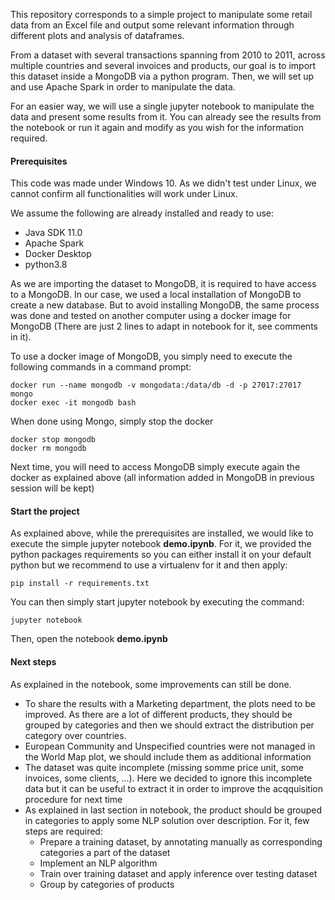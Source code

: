 This repository corresponds to a simple project to manipulate some retail data from an Excel file and output some relevant information through different plots and analysis of dataframes.

From a dataset with several transactions spanning from 2010 to 2011, across multiple countries and several invoices and products, our goal is to import this dataset inside a MongoDB via a python program.
Then, we will set up and use Apache Spark in order to manipulate the data.

For an easier way, we will use a single jupyter notebook to manipulate the data and present some results from it.
You can already see the results from the notebook or run it again and modify as you wish for the information required.

#### Prerequisites
This code was made under Windows 10. As we didn't test under Linux, we cannot confirm all functionalities will work under Linux.

We assume the following are already installed and ready to use:
* Java SDK 11.0
* Apache Spark
* Docker Desktop
* python3.8

As we are importing the dataset to MongoDB, it is required to have access to a MongoDB.
In our case, we used a local installation of MongoDB to create a new database.
But to avoid installing MongoDB, the same process was done and tested on another computer using a docker image for MongoDB (There are just 2 lines to adapt in notebook for it, see comments in it).

To use a docker image of MongoDB, you simply need to execute the following commands in a command prompt:
```
docker run --name mongodb -v mongodata:/data/db -d -p 27017:27017 mongo
docker exec -it mongodb bash
```
When done using Mongo, simply stop the docker
```
docker stop mongodb
docker rm mongodb
```

Next time, you will need to access MongoDB simply execute again the docker as explained above (all information added in MongoDB in previous session will be kept)

#### Start the project
As explained above, while the prerequisites are installed, we would like to execute the simple jupyter notebook **demo.ipynb**.
For it, we provided the python packages requirements so you can either install it on your default python but we recommend to use a virtualenv for it and then apply:
```
pip install -r requirements.txt
```
You can then simply start jupyter notebook by executing the command:
```
jupyter notebook
```
Then, open the notebook **demo.ipynb**


#### Next steps
As explained in the notebook, some improvements can still be done.
* To share the results with a Marketing department, the plots need to be improved. As there are a lot of different products, they should be grouped by categories and then we should extract the distribution per category over countries.
* European Community and Unspecified countries were not managed in the World Map plot, we should include them as additional information
* The dataset was quite incomplete (missing somme price unit, some invoices, some clients, ...). Here we decided to ignore this incomplete data but it can be useful to extract it in order to improve the acqquisition procedure for next time
* As explained in last section in notebook, the product should be grouped in categories to apply some NLP solution over description. For it, few steps are required:
    * Prepare a training dataset, by annotating manually as corresponding categories a part of the dataset
    * Implement an NLP algorithm
    * Train over training dataset and apply inference over testing dataset
    * Group by categories of products